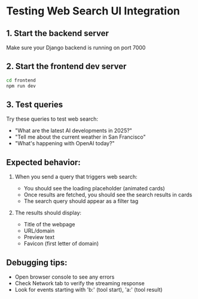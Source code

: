 # Testing Web Search UI Integration

## 1. Start the backend server
Make sure your Django backend is running on port 7000

## 2. Start the frontend dev server
```bash
cd frontend
npm run dev
```

## 3. Test queries
Try these queries to test web search:

- "What are the latest AI developments in 2025?"
- "Tell me about the current weather in San Francisco"
- "What's happening with OpenAI today?"

## Expected behavior:

1. When you send a query that triggers web search:
   - You should see the loading placeholder (animated cards)
   - Once results are fetched, you should see the search results in cards
   - The search query should appear as a filter tag

2. The results should display:
   - Title of the webpage
   - URL/domain
   - Preview text
   - Favicon (first letter of domain)

## Debugging tips:

- Open browser console to see any errors
- Check Network tab to verify the streaming response
- Look for events starting with 'b:' (tool start), 'a:' (tool result)